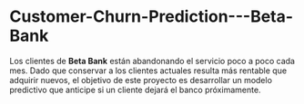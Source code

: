 # Customer-Churn-Prediction---Beta-Bank
Los clientes de **Beta Bank** están abandonando el servicio poco a poco cada mes. Dado que conservar a los clientes actuales resulta más rentable que adquirir nuevos, el objetivo de este proyecto es desarrollar un modelo predictivo que anticipe si un cliente dejará el banco próximamente.
